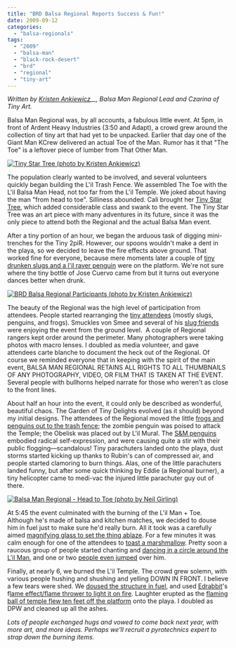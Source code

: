 ```yaml
---
title: "BRD Balsa Regional Reports Success & Fun!"
date: 2009-09-12
categories: 
  - "balsa-regionals"
tags: 
  - "2009"
  - "balsa-man"
  - "black-rock-desert"
  - "brd"
  - "regional"
  - "tiny-art"
---
```


_Written by [Kristen Ankiewicz](https://twitter.com/artmonstergirl)__, Balsa Man Regional Lead and Czarina of Tiny Art._

Balsa Man Regional was, by all accounts, a fabulous little event. At 5pm, in front of Ardent Heavy Industries (3:50 and Adapt), a crowd grew around the collection of tiny art that had yet to be unpacked. Earlier that day one of the Giant Man KCrew delivered an actual Toe of the Man. Rumor has it that "The Toe" is a leftover piece of lumber from That Other Man.

[![Tiny Star Tree (photo by Kristen Ankiewicz)](/images/3902578798_31d8a027e6.jpg "Tiny Star Tree (photo by Kristen Ankiewicz)")](https://www.flickr.com/photos/artmonstergirl/3902578798/in/pool-1189218@N24)

The population clearly wanted to be involved, and several volunteers quickly began building the L'il Trash Fence. We assembled The Toe with the L'il Balsa Man Head, not too far from the L'il Temple. We joked about having the man "from head to toe". Silliness abounded. Cali brought her [Tiny Star Tree](https://www.flickr.com/photos/artmonstergirl/3902578798/in/pool-1189218@N24), which added considerable class and swank to the event. The Tiny Star Tree was an art piece with many adventures in its future, since it was the only piece to attend both the Regional and the actual Balsa Man event.

After a tiny portion of an hour, we began the arduous task of digging mini-trenches for the Tiny 2piR. However, our spoons wouldn't make a dent in the playa, so we decided to leave the fire effects above ground. That worked fine for everyone, because mere moments later a couple of [tiny drunken slugs and a l'il raver penguin](https://www.flickr.com/photos/artmonstergirl/3902578870/in/pool-1189218@N24]) were on the platform. We're not sure where the tiny bottle of Jose Cuervo came from but it turns out everyone dances better when drunk.

[![BRD Balsa Regional Participants (photo by Kristen Ankiewicz)](/images/3901799099_1274d911c0.jpg "BRD Balsa Regional Participants (photo by Kristen Ankiewicz)")](https://www.flickr.com/photos/artmonstergirl/3901799099/in/pool-1189218@N24)

The beauty of the Regional was the high level of participation from attendees. People started rearranging the [tiny attendees](https://www.flickr.com/photos/artmonstergirl/3901799099/in/pool-1189218@N24) (mostly slugs, penguins, and frogs). Smuckles von Smee and several of his [slug friends](https://www.flickr.com/photos/artmonstergirl/3903640500/in/pool-1189218@N24/) were enjoying the event from the ground level.  A couple of Regional rangers kept order around the perimeter. Many photographers were taking photos with macro lenses. I doubled as media volunteer, and gave attendees carte blanche to document the heck out of the Regional. Of course we reminded everyone that in keeping with the spirit of the main event, BALSA MAN REGIONAL RETAINS ALL RIGHTS TO ALL THUMBNAILS OF ANY PHOTOGRAPHY, VIDEO, OR FILM THAT IS TAKEN AT THE EVENT. Several people with bullhorns helped narrate for those who weren't as close to the front lines.

About half an hour into the event, it could only be described as wonderful, beautiful chaos. The Garden of Tiny Delights evolved (as it should) beyond my initial designs. The attendees of the Regional moved the little [frogs and penguins out to the trash fence](https://www.flickr.com/photos/artmonstergirl/3903640240/in/pool-1189218@N24]); the zombie penguin was poised to attack the Temple; the Obelisk was placed out by L'il Mural. The [S&M penguins](https://www.flickr.com/photos/artmonstergirl/3902860115/in/pool-1189218@N24) embodied radical self-expression, and were causing quite a stir with their public flogging—scandalous! Tiny parachuters landed onto the playa, dust storms started kicking up thanks to Rubin's can of compressed air, and people started clamoring to burn things. Alas, one of the little parachuters landed funny, but after some quick thinking by Eddie (a Regional burner), a tiny helicopter came to medi-vac the injured little parachuter guy out of there.

[![Balsa Man Regional - Head to Toe (photo by Neil Girling)](/images/3888959603_703583c09e.jpg "Balsa Man Regional - Head to Toe (photo by Neil Girling)")](https://www.flickr.com/photos/carnivillain/3888959603/in/pool-1189218@N24)

At 5:45 the event culminated with the burning of the L'il Man + Toe. Although he's made of balsa and kitchen matches, we decided to douse him in fuel just to make sure he'd really burn. All it took was a carefully aimed [magnifying glass to set the thing ablaze](https://www.flickr.com/photos/artmonstergirl/3902578756/in/pool-1189218@N24). For a few minutes it was calm enough for one of the attendees to [toast a marshmallow](https://www.flickr.com/photos/artmonstergirl/3902578684/). Pretty soon a raucous group of people started chanting and [dancing in a circle around the L'il Man](https://www.flickr.com/photos/artmonstergirl/3902578618/), and one or two [people even jumped](https://www.flickr.com/photos/artmonstergirl/3902578464/) over him.

Finally, at nearly 6, we burned the L'il Temple. The crowd grew solemn, with various people hushing and shushing and yelling DOWN IN FRONT. I believe a few tears were shed. We [doused the structure in fuel](https://www.flickr.com/photos/artmonstergirl/3902578572/), and used [Edrabbit](https://twitter.com/edrabbit)'s f[lame effect/flame thrower to light it on fire](https://www.flickr.com/photos/carnivillain/3888962799/in/pool-1189218@N24]). Laughter erupted as the [flaming ball of temple flew ten feet off the platform](https://www.flickr.com/photos/artmonstergirl/3902578524/in/pool-1189218@N24) onto the playa. I doubled as DPW and cleaned up all the ashes.

_Lots of people exchanged hugs and vowed to come back next year, with more art, and more ideas. Perhaps we'll recruit a pyrotechnics expert to strap down the burning items._
